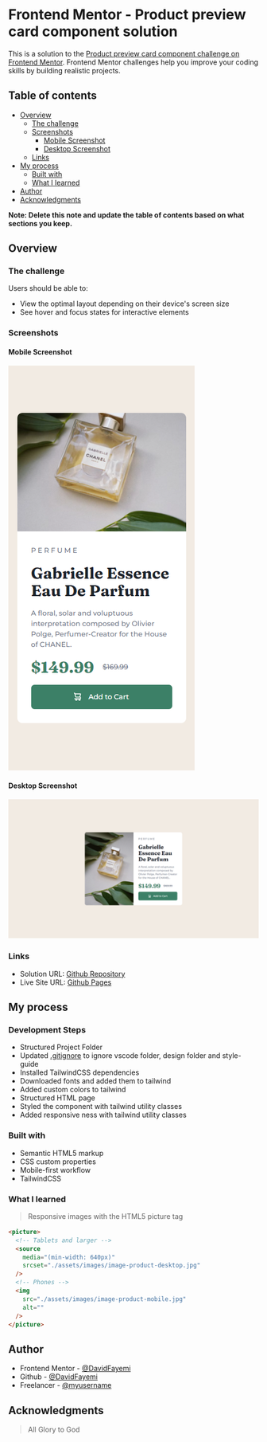 # Frontend Mentor - Product preview card component solution

This is a solution to the [Product preview card component challenge on Frontend Mentor](https://www.frontendmentor.io/challenges/product-preview-card-component-GO7UmttRfa). Frontend Mentor challenges help you improve your coding skills by building realistic projects.

## Table of contents

- [Overview](#overview)
  - [The challenge](#the-challenge)
  - [Screenshots](#screenshots)
    - [Mobile Screenshot](#mobile-screenshot)
    - [Desktop Screenshot](#desktop-screenshot)
  - [Links](#links)
- [My process](#my-process)
  - [Built with](#built-with)
  - [What I learned](#what-i-learned)
- [Author](#author)
- [Acknowledgments](#acknowledgments)

**Note: Delete this note and update the table of contents based on what sections you keep.**

## Overview

### The challenge

Users should be able to:

- View the optimal layout depending on their device's screen size
- See hover and focus states for interactive elements

### Screenshots

#### Mobile Screenshot

![Moblie-screenshot](./mobile-screenshot.png)

#### Desktop Screenshot

![Desktop-screenshot](./desktop-screenshot.png)

### Links

- Solution URL: [Github Repository](https://your-solution-url.com)
- Live Site URL: [Github Pages](https://your-live-site-url.com)

## My process

### Development Steps

- Structured Project Folder
- Updated [.gitignore](./.gitignore) to ignore vscode folder, design folder and style-guide
- Installed TailwindCSS dependencies
- Downloaded fonts and added them to tailwind
- Added custom colors to tailwind
- Structured HTML page
- Styled the component with tailwind utility classes
- Added responsive ness with tailwind utility classes

### Built with

- Semantic HTML5 markup
- CSS custom properties
- Mobile-first workflow
- TailwindCSS

### What I learned

> Responsive images with the HTML5 picture tag

```html
<picture>
  <!-- Tablets and larger -->
  <source
    media="(min-width: 640px)"
    srcset="./assets/images/image-product-desktop.jpg"
  />
  <!-- Phones -->
  <img 
    src="./assets/images/image-product-mobile.jpg" 
    alt="" 
  /> 
</picture>
``` 
## Author 
- Frontend Mentor -
[@DavidFayemi](https://www.frontendmentor.io/profile/DavidFayemi)
- Github - [@DavidFayemi]() 
- Freelancer - [@myusername]()
## Acknowledgments 
>All Glory to God

